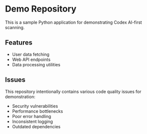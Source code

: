 
# Demo Repository

This is a sample Python application for demonstrating Codex AI-first scanning.

## Features
- User data fetching
- Web API endpoints
- Data processing utilities

## Issues
This repository intentionally contains various code quality issues for demonstration:
- Security vulnerabilities
- Performance bottlenecks
- Poor error handling
- Inconsistent logging
- Outdated dependencies
